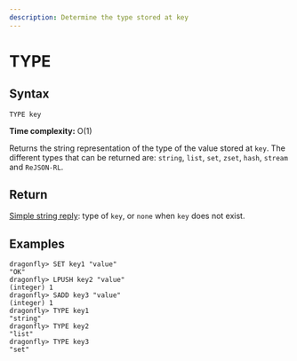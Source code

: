 ```yaml
---
description: Determine the type stored at key
---
```


# TYPE

## Syntax

    TYPE key

**Time complexity:** O(1)

Returns the string representation of the type of the value stored at `key`.
The different types that can be returned are: `string`, `list`, `set`, `zset`,
`hash`, `stream` and `ReJSON-RL`.

## Return

[Simple string reply](https://redis.io/docs/reference/protocol-spec#resp-simple-strings): type of `key`, or `none` when `key` does not exist.

## Examples

```shell
dragonfly> SET key1 "value"
"OK"
dragonfly> LPUSH key2 "value"
(integer) 1
dragonfly> SADD key3 "value"
(integer) 1
dragonfly> TYPE key1
"string"
dragonfly> TYPE key2
"list"
dragonfly> TYPE key3
"set"
```
